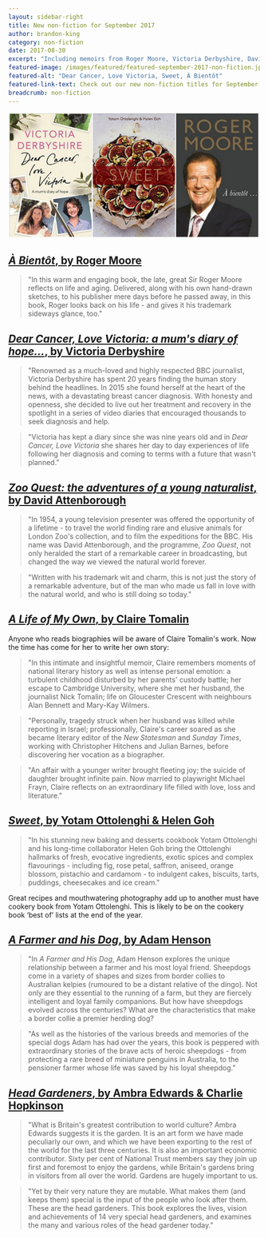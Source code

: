 ```yaml
---
layout: sidebar-right
title: New non-fiction for September 2017
author: brandon-king
category: non-fiction
date: 2017-08-30
excerpt: "Including memoirs from Roger Moore, Victoria Derbyshire, David Attenborough and Claire Tomalin."
featured-image: /images/featured/featured-september-2017-non-fiction.jpg
featured-alt: "Dear Cancer, Love Victoria, Sweet, À Bientôt"
featured-link-text: Check out our new non-fiction titles for September.
breadcrumb: non-fiction
---
```


![Dear Cancer, Love Victoria, Sweet, À Bientôt](/images/featured/featured-september-2017-non-fiction.jpg)

## [<cite>À Bientôt</cite>, by Roger Moore](https://suffolk.spydus.co.uk/cgi-bin/spydus.exe/ENQ/OPAC/BIBENQ?BRN=2254573)

> "In this warm and engaging book, the late, great Sir Roger Moore reflects on life and aging. Delivered, along with his own hand-drawn sketches, to his publisher mere days before he passed away, in this book, Roger looks back on his life - and gives it his trademark sideways glance, too."

## [<cite>Dear Cancer, Love Victoria: a mum's diary of hope...</cite>, by Victoria Derbyshire](https://suffolk.spydus.co.uk/cgi-bin/spydus.exe/ENQ/OPAC/BIBENQ?BRN=2197920)

> "Renowned as a much-loved and highly respected BBC journalist, Victoria Derbyshire has spent 20 years finding the human story behind the headlines. In 2015 she found herself at the heart of the news, with a devastating breast cancer diagnosis. With honesty and openness, she decided to live out her treatment and recovery in the spotlight in a series of video diaries that encouraged thousands to seek diagnosis and help.

> "Victoria has kept a diary since she was nine years old and in <cite>Dear Cancer, Love Victoria</cite> she shares her day to day experiences of life following her diagnosis and coming to terms with a future that wasn't planned."

## [<cite>Zoo Quest: the adventures of a young naturalist</cite>, by David Attenborough](https://suffolk.spydus.co.uk/cgi-bin/spydus.exe/ENQ/OPAC/BIBENQ?BRN=2197963)

> "In 1954, a young television presenter was offered the opportunity of a lifetime - to travel the world finding rare and elusive animals for London Zoo's collection, and to film the expeditions for the BBC. His name was David Attenborough, and the programme, <cite>Zoo Quest</cite>, not only heralded the start of a remarkable career in broadcasting, but changed the way we viewed the natural world forever.

> "Written with his trademark wit and charm, this is not just the story of a remarkable adventure, but of the man who made us fall in love with the natural world, and who is still doing so today."

## [<cite>A Life of My Own</cite>, by Claire Tomalin](https://suffolk.spydus.co.uk/cgi-bin/spydus.exe/ENQ/OPAC/BIBENQ?BRN=2197076)

Anyone who reads biographies will be aware of Claire Tomalin's work. Now the time has come for her to write her own story:

> "In this intimate and insightful memoir, Claire remembers moments of national literary history as well as intense personal emotion: a turbulent childhood disturbed by her parents' custody battle; her escape to Cambridge University, where she met her husband, the journalist Nick Tomalin; life on Gloucester Crescent with neighbours Alan Bennett and Mary-Kay Wilmers.

> "Personally, tragedy struck when her husband was killed while reporting in Israel; professionally, Claire's career soared as she became literary editor of the <cite>New Statesman</cite> and <cite>Sunday Times</cite>, working with Christopher Hitchens and Julian Barnes, before discovering her vocation as a biographer.

> "An affair with a younger writer brought fleeting joy; the suicide of daughter brought infinite pain. Now married to playwright Michael Frayn, Claire reflects on an extraordinary life filled with love, loss and literature."

## [<cite>Sweet</cite>, by Yotam Ottolenghi & Helen Goh](https://suffolk.spydus.co.uk/cgi-bin/spydus.exe/ENQ/OPAC/BIBENQ?BRN=2205692)

> "In his stunning new baking and desserts cookbook Yotam Ottolenghi and his long-time collaborator Helen Goh bring the Ottolenghi hallmarks of fresh, evocative ingredients, exotic spices and complex flavourings - including fig, rose petal, saffron, aniseed, orange blossom, pistachio and cardamom - to indulgent cakes, biscuits, tarts, puddings, cheesecakes and ice cream."

Great recipes and mouthwatering photography add up to another must have cookery book from Yotam Ottolenghi. This is likely to be on the cookery book ‘best of’ lists at the end of the year.

## [<cite>A Farmer and his Dog</cite>, by Adam Henson](https://suffolk.spydus.co.uk/cgi-bin/spydus.exe/ENQ/OPAC/BIBENQ?BRN=2196722)

> "In <cite>A Farmer and His Dog</cite>, Adam Henson explores the unique relationship between a farmer and his most loyal friend. Sheepdogs come in a variety of shapes and sizes from border collies to Australian kelpies (rumoured to be a distant relative of the dingo). Not only are they essential to the running of a farm, but they are fiercely intelligent and loyal family companions. But how have sheepdogs evolved across the centuries? What are the characteristics that make a border collie a premier herding dog?

> "As well as the histories of the various breeds and memories of the special dogs Adam has had over the years, this book is peppered with extraordinary stories of the brave acts of heroic sheepdogs - from protecting a rare breed of miniature penguins in Australia, to the pensioner farmer whose life was saved by his loyal sheepdog."

## [<cite>Head Gardeners</cite>, by Ambra Edwards & Charlie Hopkinson](https://suffolk.spydus.co.uk/cgi-bin/spydus.exe/ENQ/OPAC/BIBENQ?BRN=2242217)

> "What is Britain's greatest contribution to world culture? Ambra Edwards suggests it is the garden. It is an art form we have made peculiarly our own, and which we have been exporting to the rest of the world for the last three centuries. It is also an important economic contributor. Sixty per cent of National Trust members say they join up first and foremost to enjoy the gardens, while Britain's gardens bring in visitors from all over the world. Gardens are hugely important to us.

> "Yet by their very nature they are mutable. What makes them (and keeps them) special is the input of the people who look after them. These are the head gardeners. This book explores the lives, vision and achievements of 14 very special head gardeners, and examines the many and various roles of the head gardener today."

